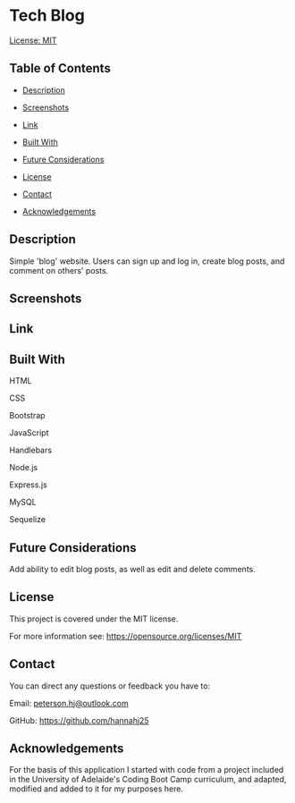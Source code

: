 # Tech Blog
[License: MIT](https://img.shields.io/badge/License-MIT-yellow.svg)

## Table of Contents

- [Description](#description)

- [Screenshots](#screenshots)

- [Link](#link)

- [Built With](#built-with)

- [Future Considerations](#future-considerations)

- [License](#license)

- [Contact](#contact)

- [Acknowledgements](#acknowledgements)

## Description
Simple 'blog' website. Users can sign up and log in, create blog posts, and comment on others' posts.

## Screenshots


## Link


## Built With

HTML

CSS

Bootstrap

JavaScript

Handlebars

Node.js

Express.js

MySQL

Sequelize

## Future Considerations
Add ability to edit blog posts, as well as edit and delete comments.

## License
This project is covered under the MIT license.

For more information see: 
https://opensource.org/licenses/MIT

## Contact
You can direct any questions or feedback you have to:

Email: peterson.hj@outlook.com

GitHub: https://github.com/hannahj25

## Acknowledgements
For the basis of this application I started with code from a project included in the University of Adelaide's Coding Boot Camp curriculum, and adapted, modified and added to it for my purposes here.